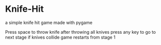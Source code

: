 # Knife-Hit
a simple knife hit game made with pygame

Press space to throw knife after throwing all knives press any key to go to next stage if knives collide game restarts from stage 1
